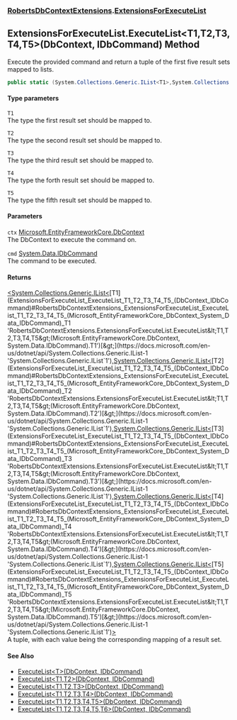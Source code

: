 ### [RobertsDbContextExtensions](RobertsDbContextExtensions 'RobertsDbContextExtensions').[ExtensionsForExecuteList](ExtensionsForExecuteList 'RobertsDbContextExtensions.ExtensionsForExecuteList')
## ExtensionsForExecuteList.ExecuteList&lt;T1,T2,T3,T4,T5&gt;(DbContext, IDbCommand) Method
Execute the provided command and return a tuple of the 
first five result sets mapped to lists.
```csharp
public static (System.Collections.Generic.IList<T1>,System.Collections.Generic.IList<T2>,System.Collections.Generic.IList<T3>,System.Collections.Generic.IList<T4>,System.Collections.Generic.IList<T5>) ExecuteList<T1,T2,T3,T4,T5>(this Microsoft.EntityFrameworkCore.DbContext ctx, System.Data.IDbCommand cmd);
```
#### Type parameters
<a name='RobertsDbContextExtensions_ExtensionsForExecuteList_ExecuteList_T1_T2_T3_T4_T5_(Microsoft_EntityFrameworkCore_DbContext_System_Data_IDbCommand)_T1'></a>
`T1`  
The type the first result set should be mapped to.
  
<a name='RobertsDbContextExtensions_ExtensionsForExecuteList_ExecuteList_T1_T2_T3_T4_T5_(Microsoft_EntityFrameworkCore_DbContext_System_Data_IDbCommand)_T2'></a>
`T2`  
The type the second result set should be mapped to.
  
<a name='RobertsDbContextExtensions_ExtensionsForExecuteList_ExecuteList_T1_T2_T3_T4_T5_(Microsoft_EntityFrameworkCore_DbContext_System_Data_IDbCommand)_T3'></a>
`T3`  
The type the third result set should be mapped to.
  
<a name='RobertsDbContextExtensions_ExtensionsForExecuteList_ExecuteList_T1_T2_T3_T4_T5_(Microsoft_EntityFrameworkCore_DbContext_System_Data_IDbCommand)_T4'></a>
`T4`  
The type the forth result set should be mapped to.
  
<a name='RobertsDbContextExtensions_ExtensionsForExecuteList_ExecuteList_T1_T2_T3_T4_T5_(Microsoft_EntityFrameworkCore_DbContext_System_Data_IDbCommand)_T5'></a>
`T5`  
The type the fifth result set should be mapped to.
  
#### Parameters
<a name='RobertsDbContextExtensions_ExtensionsForExecuteList_ExecuteList_T1_T2_T3_T4_T5_(Microsoft_EntityFrameworkCore_DbContext_System_Data_IDbCommand)_ctx'></a>
`ctx` [Microsoft.EntityFrameworkCore.DbContext](https://docs.microsoft.com/en-us/dotnet/api/Microsoft.EntityFrameworkCore.DbContext 'Microsoft.EntityFrameworkCore.DbContext')  
The DbContext to execute the command on.
  
<a name='RobertsDbContextExtensions_ExtensionsForExecuteList_ExecuteList_T1_T2_T3_T4_T5_(Microsoft_EntityFrameworkCore_DbContext_System_Data_IDbCommand)_cmd'></a>
`cmd` [System.Data.IDbCommand](https://docs.microsoft.com/en-us/dotnet/api/System.Data.IDbCommand 'System.Data.IDbCommand')  
The command to be executed.
  
#### Returns
[&lt;](https://docs.microsoft.com/en-us/dotnet/api/System.ValueTuple 'System.ValueTuple')[System.Collections.Generic.IList&lt;](https://docs.microsoft.com/en-us/dotnet/api/System.Collections.Generic.IList-1 'System.Collections.Generic.IList`1')[T1](ExtensionsForExecuteList_ExecuteList_T1_T2_T3_T4_T5_(DbContext_IDbCommand)#RobertsDbContextExtensions_ExtensionsForExecuteList_ExecuteList_T1_T2_T3_T4_T5_(Microsoft_EntityFrameworkCore_DbContext_System_Data_IDbCommand)_T1 'RobertsDbContextExtensions.ExtensionsForExecuteList.ExecuteList&lt;T1,T2,T3,T4,T5&gt;(Microsoft.EntityFrameworkCore.DbContext, System.Data.IDbCommand).T1')[&gt;](https://docs.microsoft.com/en-us/dotnet/api/System.Collections.Generic.IList-1 'System.Collections.Generic.IList`1')[,](https://docs.microsoft.com/en-us/dotnet/api/System.ValueTuple 'System.ValueTuple')[System.Collections.Generic.IList&lt;](https://docs.microsoft.com/en-us/dotnet/api/System.Collections.Generic.IList-1 'System.Collections.Generic.IList`1')[T2](ExtensionsForExecuteList_ExecuteList_T1_T2_T3_T4_T5_(DbContext_IDbCommand)#RobertsDbContextExtensions_ExtensionsForExecuteList_ExecuteList_T1_T2_T3_T4_T5_(Microsoft_EntityFrameworkCore_DbContext_System_Data_IDbCommand)_T2 'RobertsDbContextExtensions.ExtensionsForExecuteList.ExecuteList&lt;T1,T2,T3,T4,T5&gt;(Microsoft.EntityFrameworkCore.DbContext, System.Data.IDbCommand).T2')[&gt;](https://docs.microsoft.com/en-us/dotnet/api/System.Collections.Generic.IList-1 'System.Collections.Generic.IList`1')[,](https://docs.microsoft.com/en-us/dotnet/api/System.ValueTuple 'System.ValueTuple')[System.Collections.Generic.IList&lt;](https://docs.microsoft.com/en-us/dotnet/api/System.Collections.Generic.IList-1 'System.Collections.Generic.IList`1')[T3](ExtensionsForExecuteList_ExecuteList_T1_T2_T3_T4_T5_(DbContext_IDbCommand)#RobertsDbContextExtensions_ExtensionsForExecuteList_ExecuteList_T1_T2_T3_T4_T5_(Microsoft_EntityFrameworkCore_DbContext_System_Data_IDbCommand)_T3 'RobertsDbContextExtensions.ExtensionsForExecuteList.ExecuteList&lt;T1,T2,T3,T4,T5&gt;(Microsoft.EntityFrameworkCore.DbContext, System.Data.IDbCommand).T3')[&gt;](https://docs.microsoft.com/en-us/dotnet/api/System.Collections.Generic.IList-1 'System.Collections.Generic.IList`1')[,](https://docs.microsoft.com/en-us/dotnet/api/System.ValueTuple 'System.ValueTuple')[System.Collections.Generic.IList&lt;](https://docs.microsoft.com/en-us/dotnet/api/System.Collections.Generic.IList-1 'System.Collections.Generic.IList`1')[T4](ExtensionsForExecuteList_ExecuteList_T1_T2_T3_T4_T5_(DbContext_IDbCommand)#RobertsDbContextExtensions_ExtensionsForExecuteList_ExecuteList_T1_T2_T3_T4_T5_(Microsoft_EntityFrameworkCore_DbContext_System_Data_IDbCommand)_T4 'RobertsDbContextExtensions.ExtensionsForExecuteList.ExecuteList&lt;T1,T2,T3,T4,T5&gt;(Microsoft.EntityFrameworkCore.DbContext, System.Data.IDbCommand).T4')[&gt;](https://docs.microsoft.com/en-us/dotnet/api/System.Collections.Generic.IList-1 'System.Collections.Generic.IList`1')[,](https://docs.microsoft.com/en-us/dotnet/api/System.ValueTuple 'System.ValueTuple')[System.Collections.Generic.IList&lt;](https://docs.microsoft.com/en-us/dotnet/api/System.Collections.Generic.IList-1 'System.Collections.Generic.IList`1')[T5](ExtensionsForExecuteList_ExecuteList_T1_T2_T3_T4_T5_(DbContext_IDbCommand)#RobertsDbContextExtensions_ExtensionsForExecuteList_ExecuteList_T1_T2_T3_T4_T5_(Microsoft_EntityFrameworkCore_DbContext_System_Data_IDbCommand)_T5 'RobertsDbContextExtensions.ExtensionsForExecuteList.ExecuteList&lt;T1,T2,T3,T4,T5&gt;(Microsoft.EntityFrameworkCore.DbContext, System.Data.IDbCommand).T5')[&gt;](https://docs.microsoft.com/en-us/dotnet/api/System.Collections.Generic.IList-1 'System.Collections.Generic.IList`1')[&gt;](https://docs.microsoft.com/en-us/dotnet/api/System.ValueTuple 'System.ValueTuple')  
A tuple, with each value being the corresponding mapping of a result set.
#### See Also
- [ExecuteList&lt;T&gt;(DbContext, IDbCommand)](ExtensionsForExecuteList_ExecuteList_T_(DbContext_IDbCommand) 'RobertsDbContextExtensions.ExtensionsForExecuteList.ExecuteList&lt;T&gt;(Microsoft.EntityFrameworkCore.DbContext, System.Data.IDbCommand)')
- [ExecuteList&lt;T1,T2&gt;(DbContext, IDbCommand)](ExtensionsForExecuteList_ExecuteList_T1_T2_(DbContext_IDbCommand) 'RobertsDbContextExtensions.ExtensionsForExecuteList.ExecuteList&lt;T1,T2&gt;(Microsoft.EntityFrameworkCore.DbContext, System.Data.IDbCommand)')
- [ExecuteList&lt;T1,T2,T3&gt;(DbContext, IDbCommand)](ExtensionsForExecuteList_ExecuteList_T1_T2_T3_(DbContext_IDbCommand) 'RobertsDbContextExtensions.ExtensionsForExecuteList.ExecuteList&lt;T1,T2,T3&gt;(Microsoft.EntityFrameworkCore.DbContext, System.Data.IDbCommand)')
- [ExecuteList&lt;T1,T2,T3,T4&gt;(DbContext, IDbCommand)](ExtensionsForExecuteList_ExecuteList_T1_T2_T3_T4_(DbContext_IDbCommand) 'RobertsDbContextExtensions.ExtensionsForExecuteList.ExecuteList&lt;T1,T2,T3,T4&gt;(Microsoft.EntityFrameworkCore.DbContext, System.Data.IDbCommand)')
- [ExecuteList&lt;T1,T2,T3,T4,T5&gt;(DbContext, IDbCommand)](ExtensionsForExecuteList_ExecuteList_T1_T2_T3_T4_T5_(DbContext_IDbCommand) 'RobertsDbContextExtensions.ExtensionsForExecuteList.ExecuteList&lt;T1,T2,T3,T4,T5&gt;(Microsoft.EntityFrameworkCore.DbContext, System.Data.IDbCommand)')
- [ExecuteList&lt;T1,T2,T3,T4,T5,T6&gt;(DbContext, IDbCommand)](ExtensionsForExecuteList_ExecuteList_T1_T2_T3_T4_T5_T6_(DbContext_IDbCommand) 'RobertsDbContextExtensions.ExtensionsForExecuteList.ExecuteList&lt;T1,T2,T3,T4,T5,T6&gt;(Microsoft.EntityFrameworkCore.DbContext, System.Data.IDbCommand)')
